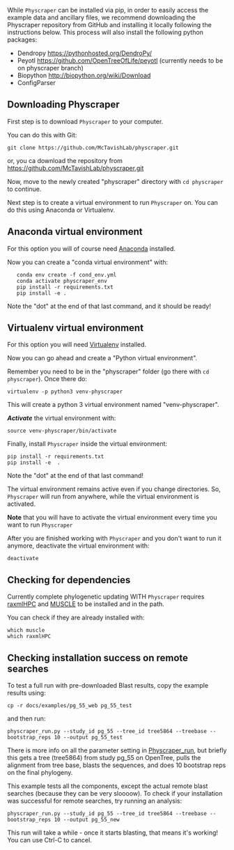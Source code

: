 While `Physcraper` can be installed via pip,
in order to easily access the example data and ancillary files, we recommend downloading
the Physcraper repository from GitHub and installing it locally following the instructions below.
This process will also install the following python packages:

- Dendropy https://pythonhosted.org/DendroPy/
- Peyotl https://github.com/OpenTreeOfLife/peyotl (currently needs to be on physcraper branch)
- Biopython http://biopython.org/wiki/Download
- ConfigParser


## Downloading Physcraper

First step is to download `Physcraper` to your computer.

You can do this with Git:

```
git clone https://github.com/McTavishLab/physcraper.git
```

or, you ca download the repository from https://github.com/McTavishLab/physcraper.git

Now, move to the newly created "physcraper" directory with `cd physcraper` to continue.

Next step is to create a virtual
environment to run `Physcraper` on. You can do this using Anaconda
or Virtualenv.

## Anaconda virtual environment

For this option you will of course need [Anaconda](https://www.anaconda.com/products/individual) installed.

Now you can create a "conda virtual environment" with:

```
   conda env create -f cond_env.yml
   conda activate physcraper_env
   pip install -r requirements.txt
   pip install -e .
```

Note the "dot" at the end of that last command, and it should be ready!

## Virtualenv virtual environment

For this option you will need [Virtualenv](https://pypi.org/project/virtualenv/) installed.

Now you can go ahead and create a "Python virtual environment".

Remember you need to be in the "physcraper" folder (go there with `cd physcraper`).
Once there do:

```
virtualenv -p python3 venv-physcraper
```

This will create a python 3 virtual environment named "venv-physcraper".

**_Activate_** the virtual environment with:

```
source venv-physcraper/bin/activate
```

Finally, install `Physcraper` inside the virtual environment:

```
pip install -r requirements.txt
pip install -e  .
```

Note the "dot" at the end of that last command!

The virtual environment remains active even if you change directories.
So, `Physcraper` will run from anywhere, while the virtual environment is activated.


**Note** that you will have to activate the virtual environment every time you want to run `Physcraper`

After you are finished working with `Physcraper` and you don't want to run it anymore, deactivate the virtual environment with:

```
deactivate
```


## Checking for dependencies

Currently complete phylogenetic updating WITH `Physcraper` requires
[raxmlHPC](http://sco.h-its.org/exelixis/web/software/raxml/index.html) and [MUSCLE](install-muscle.md) to be installed and in the path.

You can check if they are already installed with:

```
which muscle
which raxmlHPC
```
## Checking installation success on remote searches

To test a full run with pre-downloaded Blast results, copy the example results using:

    cp -r docs/examples/pg_55_web pg_55_test

and then run:

    physcraper_run.py --study_id pg_55 --tree_id tree5864 --treebase --bootstrap_reps 10 --output pg_55_test

There is more info on all the parameter setting in [Physcraper_run](https://physcraper.readthedocs.io/en/latest/physcraper_run.html), but briefly this gets a tree (tree5864) from study pg_55 on OpenTree, pulls the alignment from tree base, blasts the sequences, and does 10 bootstrap reps on the final phylogeny.


This example tests all the components, except the actual remote blast searches (because they can be very sloooow).
To check if your installation was successful for remote searches, try running an analysis:

    physcraper_run.py --study_id pg_55 --tree_id tree5864 --treebase --bootstrap_reps 10 --output pg_55_new

This run will take a while - once it starts blasting, that means it's working! You can use Ctrl-C to cancel.
